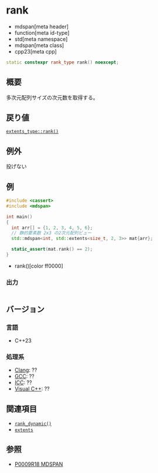 # rank
* mdspan[meta header]
* function[meta id-type]
* std[meta namespace]
* mdspan[meta class]
* cpp23[meta cpp]

```cpp
static constexpr rank_type rank() noexcept;
```

## 概要
多次元配列サイズの次元数を取得する。


## 戻り値
[`extents_type::rank()`](../extents/rank.md)


## 例外
投げない


## 例
```cpp example
#include <cassert>
#include <mdspan>

int main()
{
  int arr[] = {1, 2, 3, 4, 5, 6};
  // 静的要素数 2x3 の2次元配列ビュー
  std::mdspan<int, std::extents<size_t, 2, 3>> mat{arr};

  static_assert(mat.rank() == 2);
}
```
* rank()[color ff0000]

### 出力
```
```


## バージョン
### 言語
- C++23

### 処理系
- [Clang](/implementation.md#clang): ??
- [GCC](/implementation.md#gcc): ??
- [ICC](/implementation.md#icc): ??
- [Visual C++](/implementation.md#visual_cpp): ??


## 関連項目
- [`rank_dynamic()`](rank_dynamic.md)
- [`extents`](../extents.md)


## 参照
- [P0009R18 MDSPAN](https://www.open-std.org/jtc1/sc22/wg21/docs/papers/2022/p0009r18.html)
